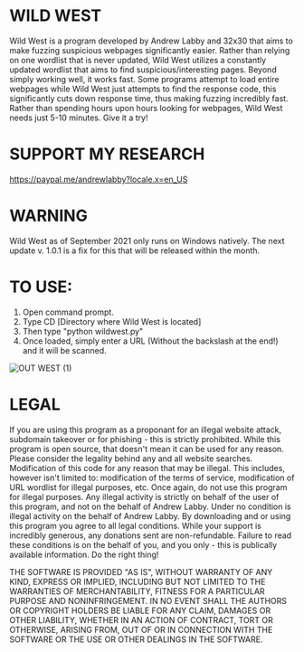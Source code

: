 # WILD WEST

Wild West is a program developed by Andrew Labby and 32x30 that aims to make fuzzing suspicious webpages significantly easier. Rather than relying on one wordlist that is never updated, Wild West utilizes a constantly updated wordlist that aims to find suspicious/interesting pages. Beyond simply working well, it works fast. Some programs attempt to load entire webpages while Wild West just attempts to find the response code, this significantly cuts down response time, thus making fuzzing incredibly fast. Rather than spending hours upon hours looking for webpages, Wild West needs just 5-10 minutes. Give it a try!

# SUPPORT MY RESEARCH

https://paypal.me/andrewlabby?locale.x=en_US

# WARNING
Wild West as of September 2021 only runs on Windows natively. The next update v. 1.0.1 is a fix for this 
that will be released within the month.
# TO USE:
  1. Open command prompt.
  2. Type CD [Directory where Wild West is located]
  3. Then type "python wildwest.py"
  4. Once loaded, simply enter a URL (Without the backslash at the end!) and it will be scanned.
 
![OUT WEST (1)](https://user-images.githubusercontent.com/87202541/132261585-bd043149-2d1b-4676-a67f-ee708f6b4a2b.png)

# LEGAL

If you are using this program as a proponant for an illegal website attack, subdomain takeover or for phishing - this is strictly prohibited. While this program is open source, that doesn't mean it can be used for any reason. Please consider the legality behind any and all website searches. Modification of this code for any reason that may be illegal. This includes, however isn't limited to: modification of the terms of service, modification of URL wordlist for illegal purposes, etc. Once again, do not use this program for illegal purposes. Any illegal activity is strictly on behalf of the user of this program, and not on the behalf of Andrew Labby. Under no condition is illegal activity on the behalf of Andrew Labby. By downloading and or using this program you agree to all legal conditions. While your support is incredibly generous, any donations sent are non-refundable. Failure to read these conditions is on the behalf of you, and you only - this is publically available information. Do the right thing! 

THE SOFTWARE IS PROVIDED "AS IS", WITHOUT WARRANTY OF ANY KIND, EXPRESS OR IMPLIED, INCLUDING BUT NOT LIMITED TO THE WARRANTIES OF MERCHANTABILITY, FITNESS FOR A PARTICULAR PURPOSE AND NONINFRINGEMENT. IN NO EVENT SHALL THE AUTHORS OR COPYRIGHT HOLDERS BE LIABLE FOR ANY CLAIM, DAMAGES OR OTHER LIABILITY, WHETHER IN AN ACTION OF CONTRACT, TORT OR OTHERWISE, ARISING FROM, OUT OF OR IN CONNECTION WITH THE SOFTWARE OR THE USE OR OTHER DEALINGS IN THE SOFTWARE.

